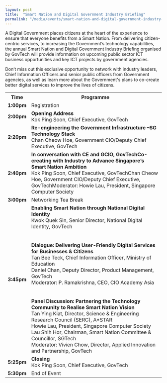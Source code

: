 ```yaml
---
layout: post
title:  "Smart Nation and Digital Government Industry Briefing"
permalink: "/media/events/smart-nation-and-digital-government-industry-briefing"
---
```


A Digital Government places citizens at the heart of the experience to ensure that everyone benefits from a Smart Nation. From delivering citizen-centric services, to increasing the Government’s technology capabilities, the annual Smart Nation and Digital Government Industry Briefing organised by GovTech will provide information on upcoming public sector ICT business opportunities and key ICT projects by government agencies.
 
Don’t miss out this exclusive opportunity to network with industry leaders, Chief Information Officers and senior public officers from Government agencies, as well as learn more about the Government's plans to co-create better digital services to improve the lives of citizens.


<table>
  <tr>
    <th>Time</th>
    <th>Programme</th>
  </tr>
  <tr>
    <td><span style="font-weight:bold">1:00pm</span></td>
    <td>Registration</td>
  </tr>
  <tr>
    <td><span style="font-weight:bold">2:00pm</span></td>
    <td><span style="font-weight:bold">Opening Address</span><br>Kok Ping Soon, Chief Executive, GovTech</td>
  </tr>
  <tr>
    <td><span style="font-weight:bold">2:20pm</span></td>
    <td><span style="font-weight:bold">Re-engineering the Government Infrastructure –SG Technology Stack</span><br>Chan Cheow Hoe, Government CIO/Deputy Chief Executive, GovTech</td>
  </tr>
  <tr>
    <td><span style="font-weight:bold">2:40pm</span></td>
    <td><span style="font-weight:bold">In conversation with CE and GCIO, GovTechCo-creating with Industry to Advance Singapore’s Smart Nation Ambition</span><br>Kok Ping Soon, Chief Executive, GovTechChan Cheow Hoe, Government CIO/Deputy Chief Executive, GovTechModerator: Howie Lau, President, Singapore Computer Society</td>
  </tr>
  <tr>
    <td><span style="font-weight:bold">3:00pm</span></td>
    <td>Networking Tea Break</td>
  </tr>
  <tr>
    <td><span style="font-weight:bold">3:45pm</span></td>
    <td><span style="font-weight:bold">Enabling Smart Nation through National Digital Identity</span><br>Kwok Quek Sin, Senior Director, National Digital Identity, GovTech<br><br><br><span style="font-weight:bold">Dialogue: Delivering User-Friendly Digital Services for Businesses &amp; Citizens</span><br>Tan Bee Teck, Chief Information Officer, Ministry of Education<br>Daniel Chan, Deputy Director, Product Management, GovTech<br>Moderator: P. Ramakrishna, CEO, CIO Academy Asia<br><br><br><span style="font-weight:bolder">Panel Discussion: Partnering  the Technology Community to Realise Smart Nation Vision</span><br>Tan Ying Kiat, Director, Science &amp; Engineering Research Council (SERC), A*STAR<br>Howie Lau, President, Singapore Computer Society<br>Lau Shih Hor, Chairman, Smart Nation Committee &amp; Councillor, SGTech<br>Moderator: Vivien Chow, Director, Applied Innovation and Partnership, GovTech<br></td>
  </tr>
  <tr>
    <td><span style="font-weight:bold">5:25pm</span></td>
    <td><span style="font-weight:bold">Closing</span><br>Kok Ping Soon, Chief Executive, GovTech</td>
  </tr>
  <tr>
    <td><span style="font-weight:bold">5:30pm</span></td>
    <td>End of Event</td>
  </tr>
</table>
